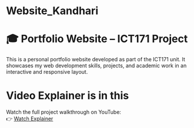 # Website_Kandhari
# 🎓 Portfolio Website – ICT171 Project

This is a personal portfolio website developed as part of the ICT171 unit. It showcases my web development skills, projects, and academic work in an interactive and responsive layout.

# Video Explainer is in this 

Watch the full project walkthrough on YouTube:  
👉 [Watch Explainer ](https://youtu.be/YrKss14oPII)


